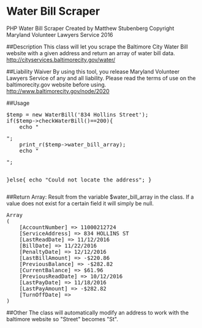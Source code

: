 # Water Bill Scraper
PHP Water Bill Scraper
Created by Matthew Stubenberg
Copyright Maryland Volunteer Lawyers Service 2016

##Description
This class will let you scrape the Baltimore City Water Bill website with a given address and return an array of water bill data.
http://cityservices.baltimorecity.gov/water/

##Liability Waiver
By using this tool, you release Maryland Volunteer Lawyers Service of any and all liability. Please read the terms of use on the baltimorecity.gov website before using.
http://www.baltimorecity.gov/node/2020

##Usage
<pre>
$temp = new WaterBill('834 Hollins Street');
if($temp->checkWaterBill()==200){
	echo "<pre>";
	print_r($temp->water_bill_array);
	echo "</pre>";
	
}else{
	echo "Could not locate the address";
}
</pre>
##Return Array:
Result from the variable $water_bill_array in the class. If a value does not exist for a certain field it will simply be null.
<pre>
Array
(
    [AccountNumber] => 11000212724
    [ServiceAddress] => 834 HOLLINS ST
    [LastReadDate] => 11/12/2016
    [BillDate] => 11/22/2016
    [PenaltyDate] => 12/12/2016
    [LastBillAmount] => -$220.86
    [PreviousBalance] => -$282.82
    [CurrentBalance] => $61.96
    [PreviousReadDate] => 10/12/2016
    [LastPayDate] => 11/18/2016
    [LastPayAmount] => -$282.82
    [TurnOffDate] => 
)
</pre>
##Other
The class will automatically modify an address to work with the baltimore website so "Street" becomes "St".